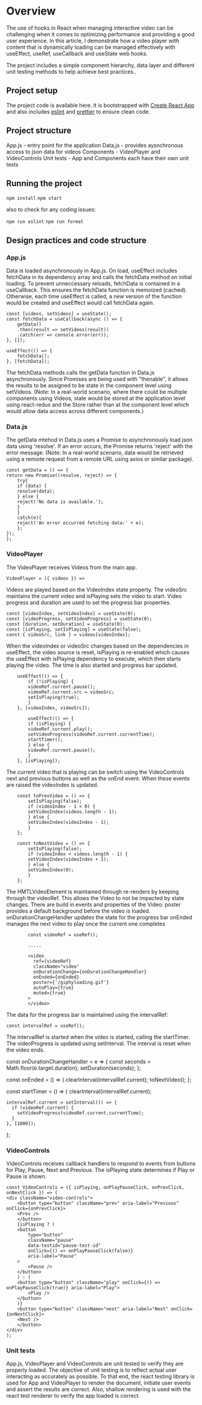 # Overview

The use of hooks in React when managing interactive video can be challenging when it comes to optimizing performance and providing a good user experience. In this article, I demonstrate how a video player with content that is dynamically loading can be managed effectively with useEffect, useRef, useCallback and useState web hooks.

The project includes a simple component hierarchy, data layer and different unit testing methods to help achieve best practices..

## Project setup

The project code is available here. It is bootstrapped with [Create React App](https://github.com/facebook/create-react-app) and also includes [eslint](https://eslint.org/) and [prettier](https://prettier.io/) to ensure clean code.

## Project structure

App.js - entry point for the application
Data,js - provides aysnchronous access to json data for videos
Components - VideoPlayer and VideoControls
Unit tests - App and Components each have their own unit tests

## Running the project

`npm install`
`npm start`

also to check for any coding issues:

`npm run eslint`
`npm run format`

## Design practices and code structure

### App.js

Data is loaded asynchronously in App.js. On load, useEffect includes fetchData in its dependency array and calls the fetchData method on initial loading. To prevent unneccessary reloads, fetchData is contained in a useCallback. This ensures the fetchData function is memoized (cached). Otherwise, each time useEffect is called, a new version of the function would be created and useEffect would call fetchData again.

    const [videos, setVideos] = useState();
    const fetchData = useCallback(async () => {
        getData()
        .then(result => setVideos(result))
        .catch(err => console.error(err));
    }, []);

    useEffect(() => {
        fetchData();
    }, [fetchData]);

The fetchData methods calls the getData function in Data.js asynchronously. Since Promises are being used with "thenable", it allows the results to be assigned to be state in the component level using setVideos. (Note: In a real-world scenario, where there could be multiple components using Videos, state would be stored at the application level using react-redux and the Store rather than at the component level which would allow data access across different components.)

### Data.js

The getData mtehod in Data.js uses a Promise to asynchronously load json data using 'resolve'. If an error occurs, the Promise returns 'reject' with the error message. (Note: In a real-world scenario, data would be retrieved using a remiote request from a remote URL using axios or similar package).

    const getData = () => {
    return new Promise((resolve, reject) => {
        try{
        if (data) {
        resolve(data);
        } else {
        reject('No data is available.');
        }
        }
        catch(e){
        reject('An error occurred fetching data:' + e);
        };
    });
    };

### VideoPlayer

The VideoPlayer receives Videos from the main app.

    VideoPlayer = ({ videos }) =>

Videos are played based on the VideoIndex state property. The videoSrc maintains the current video and isPlaying sets the video to start. Video progress and duration are used to set the progress bar properties.

    const [videoIndex, setVideoIndex] = useState(0);
    const [videoProgress, setVideoProgress] = useState(0);
    const [duration, setDuration] = useState(0);
    const [isPlaying, setIsPlaying] = useState(false);
    const { videoSrc, link } = videos[videoIndex];

When the videoIndex or videoSrc changes based on the dependencies in useEffect, the video source is reset, isPlaying is re-enabled which causes the useEffect with isPlaying dependency to execute, which then starts playing the video. The time is also started and progress bar updated.

        useEffect(() => {
            if (!isPlaying) {
            videoRef.current.pause();
            videoRef.current.src = videoSrc;
            setIsPlaying(true);
            }
        }, [videoIndex, videoSrc]);

            useEffect(() => {
            if (isPlaying) {
            videoRef.current.play();
            setVideoProgress(videoRef.current.currentTime);
            startTimer();
            } else {
            videoRef.current.pause();
            }
        }, [isPlaying]);

The current video that is playing can be switch using the VideoControls next and previous buttons as well as the onEnd event. When these events are raised the videoIndex is updated.

        const toPrevVideo = () => {
            setIsPlaying(false);
            if (videoIndex - 1 < 0) {
            setVideoIndex(videos.length - 1);
            } else {
            setVideoIndex(videoIndex - 1);
            }
        };

        const toNextVideo = () => {
            setIsPlaying(false);
            if (videoIndex < videos.length - 1) {
            setVideoIndex(videoIndex + 1);
            } else {
            setVideoIndex(0);
            }
        };

The HMTLVideoElement is maintained through re-renders by keeping through the videoRef. This allows the Video to not be impacted by state changes. There are build in events and properties of the Video:
poster provides a default background before the video is loaded.
onDurationChangeHandler updates the state for the progress bar
onEnded manages the next video to play once the current one completes

            const videoRef = useRef();

            .....

            <video
              ref={videoRef}
              className="video"
              onDurationChange={onDurationChangeHandler}
              onEnded={onEnded}
              poster={'/giphyloading.gif'}
              autoPlay={true}
              muted={true}
            >
            </video>

The data for the progress bar is maintained using the intervalRef:

    const intervalRef = useRef();

The intervalRef is started when the video is started, calling the startTimer. The videoProgress is updated using setInterval. The interval is reset when the video ends.

const onDurationChangeHandler = e => {
const seconds = Math.floor(e.target.duration);
setDuration(seconds);
};

const onEnded = () => {
clearInterval(intervalRef.current);
toNextVideo();
};

const startTimer = () => {
clearInterval(intervalRef.current);

    intervalRef.current = setInterval(() => {
      if (videoRef.current) {
        setVideoProgress(videoRef.current.currentTime);
      }
    }, [1000]);

};

### VideoControls

VideoControls receives callback handlers to respond to events from buttons for Play, Pause, Next and Previous. The isPlaying state determines if Play or Pause is shown.

    const VideoControls = ({ isPlaying, onPlayPauseClick, onPrevClick, onNextClick }) => (
    <div className="video-controls">
        <button type="button" className="prev" aria-label="Previous" onClick={onPrevClick}>
        <Prev />
        </button>
        {isPlaying ? (
        <button
            type="button"
            className="pause"
            data-testid="pause-test-id"
            onClick={() => onPlayPauseClick(false)}
            aria-label="Pause"
        >
            <Pause />
        </button>
        ) : (
        <button type="button" className="play" onClick={() => onPlayPauseClick(true)} aria-label="Play">
            <Play />
        </button>
        )}
        <button type="button" className="next" aria-label="Next" onClick={onNextClick}>
        <Next />
        </button>
    </div>
    );

### Unit tests

App.js, VideoPlayer and VideoControls are unit tested to verify they are properly loaded. The objective of unit testing is to reflect actual user interacting as accurately as possible. To that end, the react testing library is used for App and VideoPlayer to render the document, initiate user events and assert the results are correct. Also, shallow rendering is used with the react test renderer to verify the app loaded is correct.
